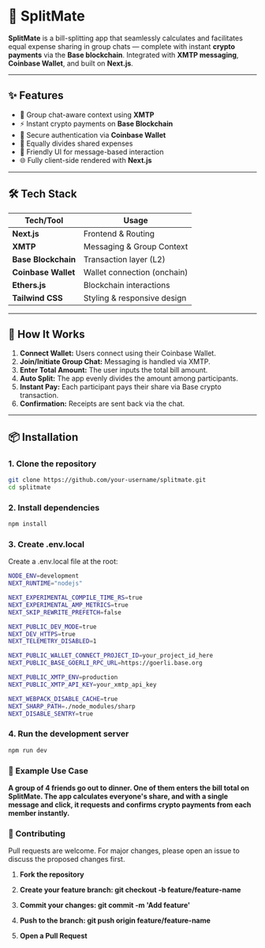 # 🚀 SplitMate

**SplitMate** is a bill-splitting app that seamlessly calculates and facilitates equal expense sharing in group chats — complete with instant **crypto payments** via the **Base blockchain**. Integrated with **XMTP messaging**, **Coinbase Wallet**, and built on **Next.js**.

---

## ✨ Features

- 👥 Group chat-aware context using **XMTP**
- ⚡ Instant crypto payments on **Base Blockchain**
- 🔐 Secure authentication via **Coinbase Wallet**
- 🧮 Equally divides shared expenses
- 💬 Friendly UI for message-based interaction
- 🌐 Fully client-side rendered with **Next.js**

---

## 🛠 Tech Stack

| Tech/Tool         | Usage                         |
|------------------|-------------------------------|
| **Next.js**       | Frontend & Routing            |
| **XMTP**          | Messaging & Group Context     |
| **Base Blockchain** | Transaction layer (L2)     |
| **Coinbase Wallet** | Wallet connection (onchain) |
| **Ethers.js**     | Blockchain interactions       |
| **Tailwind CSS**  | Styling & responsive design   |

---

## 🔧 How It Works

1. **Connect Wallet:** Users connect using their Coinbase Wallet.
2. **Join/Initiate Group Chat:** Messaging is handled via XMTP.
3. **Enter Total Amount:** The user inputs the total bill amount.
4. **Auto Split:** The app evenly divides the amount among participants.
5. **Instant Pay:** Each participant pays their share via Base crypto transaction.
6. **Confirmation:** Receipts are sent back via the chat.

---

## 📦 Installation

### 1. Clone the repository

```bash
git clone https://github.com/your-username/splitmate.git
cd splitmate
```

### 2. Install dependencies
```bash
npm install
```

### 3. Create .env.local
Create a .env.local file at the root:
```bash
NODE_ENV=development
NEXT_RUNTIME="nodejs"

NEXT_EXPERIMENTAL_COMPILE_TIME_RS=true
NEXT_EXPERIMENTAL_AMP_METRICS=true
NEXT_SKIP_REWRITE_PREFETCH=false

NEXT_PUBLIC_DEV_MODE=true
NEXT_DEV_HTTPS=true
NEXT_TELEMETRY_DISABLED=1

NEXT_PUBLIC_WALLET_CONNECT_PROJECT_ID=your_project_id_here
NEXT_PUBLIC_BASE_GOERLI_RPC_URL=https://goerli.base.org

NEXT_PUBLIC_XMTP_ENV=production
NEXT_PUBLIC_XMTP_API_KEY=your_xmtp_api_key

NEXT_WEBPACK_DISABLE_CACHE=true
NEXT_SHARP_PATH=./node_modules/sharp
NEXT_DISABLE_SENTRY=true
```

### 4. Run the development server
```bash
npm run dev
```

### 🧾 Example Use Case
**A group of 4 friends go out to dinner. One of them enters the bill total on SplitMate. The app calculates everyone's share, and with a single message and click, it requests and confirms crypto payments from each member instantly.**

### 🤝 Contributing
Pull requests are welcome. For major changes, please open an issue to discuss the proposed changes first.

1. **Fork the repository**

2. **Create your feature branch: git checkout -b feature/feature-name**

3. **Commit your changes: git commit -m 'Add feature'**

4. **Push to the branch: git push origin feature/feature-name**

5. **Open a Pull Request**
